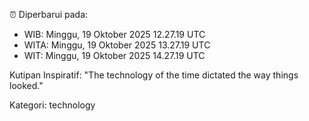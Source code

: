 ⏰ Diperbarui pada:
- WIB: Minggu, 19 Oktober 2025 12.27.19 UTC
- WITA: Minggu, 19 Oktober 2025 13.27.19 UTC
- WIT: Minggu, 19 Oktober 2025 14.27.19 UTC

Kutipan Inspiratif:
"The technology of the time dictated the way things looked."


Kategori: technology

